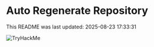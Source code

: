 # Auto Regenerate Repository

This README was last updated: 2025-08-23 17:33:31

 ![TryHackMe](https://tryhackme.com/badge/533634)